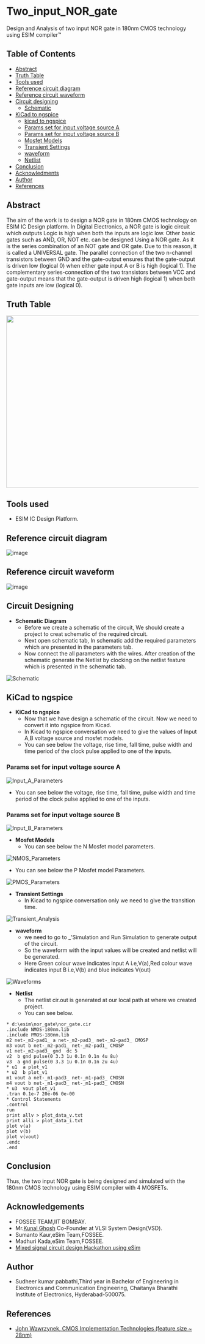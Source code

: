 # Two_input_NOR_gate
Design and Analysis of two input NOR gate in 180nm CMOS technology using ESIM compiler™️
## Table of Contents
* [Abstract](#Abstract)
* [Truth Table](#Truth-Table)
* [Tools used](#Tools-used)
* [Reference circuit diagram](#reference-circuit-diagram)
* [Reference circuit waveform](#reference-circuit-waveform)
* [Circuit designing](#circuit-designing)
  * [Schematic](#schematic)
* [KiCad to ngspice](#Kicad-to-ngspice)
  * [kicad to ngspice](#kicad-to-ngspice)
  * [Params set for input voltage source A](#params-set-for-input-voltage-source-A)
  * [Params set for input voltage source B](#Params-set-for-input-voltage-source-B)
  * [Mosfet Models](Mosfet-Models)
  * [Transient Settings](#transient-settings)
  * [waveform](#waveform)
  * [Netlist](#netlist)
* [Conclusion](#conclusion)
* [Acknowledments](#acknowledgements)
* [Author](#author)
* [References](#references)

## Abstract
The aim of the work is to design a NOR gate in 180nm CMOS technology on ESIM IC Design platform. In Digital Electronics, a NOR gate is logic circuit which outputs Logic is high when both the inputs are logic low. Other basic gates such as AND, OR, NOT etc. can be designed Using a NOR gate. As it is the series combination of an NOT gate and OR gate. Due to this reason, it is called a UNIVERSAL gate.
The parallel connection of the two n-channel transistors between GND and the gate-output ensures that the gate-output is driven low (logical 0) when either gate input A or B is high (logical 1). The complementary series-connection of the two transistors between VCC and gate-output means that the gate-output is driven high (logical 1) when both gate inputs are low (logical 0).

## Truth Table
<!-- !(https://user-images.githubusercontent.com/100688517/157283736-a26314fb-7e80-412e-9e76-d5ae16c0047e.jpeg)-->
<img src="https://user-images.githubusercontent.com/100688517/157283736-a26314fb-7e80-412e-9e76-d5ae16c0047e.jpeg" width="550" height="450">

## Tools used
* ESIM IC Design Platform.

## Reference circuit diagram
<!-- ![reference circuit diagram](https://user-images.githubusercontent.com/100688517/157284841-081af758-78c9-48f3-8cec-cfd587f802d3.png)-->
![image](https://user-images.githubusercontent.com/100688517/157284841-081af758-78c9-48f3-8cec-cfd587f802d3.png)

## Reference circuit waveform
<!-- ![Reference circuit waveform](https://user-images.githubusercontent.com/100688517/157285413-7bacbab8-cf8c-4d02-8e8a-988ecac96cf2.png)-->
![image](https://user-images.githubusercontent.com/100688517/157285413-7bacbab8-cf8c-4d02-8e8a-988ecac96cf2.png)

## Circuit Designing
* **Schematic Diagram** 
   - Before we create a schematic of the circuit, We should create a project to creat schematic of the required circuit.
   - Next open schematic tab, In schematic add the required parameters which are presented in the parameters tab.
   - Now connect the all parameters with the wires. After creation of the schematic generate the Netlist by  clocking on the netlist feature which is      presented in the schematic tab.

![Schematic](https://user-images.githubusercontent.com/100688517/157289535-f4b584b7-a519-47d7-9cb4-30ae70585312.png)

## KiCad to ngspice
* **KiCad to ngspice**
   - Now that we have design a schematic of the circuit. Now we need to convert it into ngspice from Kicad.
   - In Kicad to ngspice conversation we need to give the values of Input A,B voltage source and mosfet models.
   - You can see below the voltage, rise time, fall time, pulse width and time period of the clock pulse applied to one of the inputs.
 
### Params set for input voltage source A
![Input_A_Parameters](https://user-images.githubusercontent.com/100688517/157291473-285bff0b-cb1c-4bd8-a745-98726977072e.png)

   - You can see below the voltage, rise time, fall time, pulse width and time period of the clock pulse applied to one of the inputs.

### Params set for input voltage source B
![Input_B_Parameters](https://user-images.githubusercontent.com/100688517/157291813-20d6bf9f-c42b-4b4c-bfd5-4923dbb3b823.png)

* **Mosfet Models**
   - You can see below the N Mosfet model parameters.

![NMOS_Parameters](https://user-images.githubusercontent.com/100688517/157292730-e2ba6a62-e268-40aa-a681-a81d3752bc63.png)

- You can see below the P Mosfet model Parameters.

![PMOS_Parameters](https://user-images.githubusercontent.com/100688517/157292882-4e159f6f-e494-4b58-b93d-d4dd2b2d6d5c.png)

* **Transient Settings**
    - In Kicad to ngspice conversation only we need to give the transition time.
   
![Transient_Analysis](https://user-images.githubusercontent.com/100688517/157293344-7869d4aa-60d2-49eb-9068-b685c8223457.png)

* **waveform**
    - we need to go to _'Simulation and Run Simulation to generate output of the circuit.
    - So the waveform with the input values will be created and netlist will be generated.
    - Here Green colour wave indicates input A i.e,V(a),Red colour wave indicates input B i.e,V(b) and blue indicates V(out)

![Waveforms](https://user-images.githubusercontent.com/100688517/157294063-0be847d8-3492-42a3-b8cb-44179e66f82a.png)

* **Netlist**
    - The netlist cir.out is generated at our local path at where we created project.
    - You can see below.

```
* d:\esim\nor_gate\nor_gate.cir
.include NMOS-180nm.lib
.include PMOS-180nm.lib
m2 net-_m2-pad1_ a net-_m2-pad3_ net-_m2-pad3_ CMOSP
m3 vout b net-_m2-pad1_ net-_m2-pad1_ CMOSP
v1 net-_m2-pad3_ gnd  dc 5
v2  b gnd pulse(0 3.3 1u 0.1n 0.1n 4u 8u)
v3  a gnd pulse(0 3.3 1u 0.1n 0.1n 2u 4u)
* u1  a plot_v1
* u2  b plot_v1
m1 vout a net-_m1-pad3_ net-_m1-pad3_ CMOSN
m4 vout b net-_m1-pad3_ net-_m1-pad3_ CMOSN
* u3  vout plot_v1
.tran 0.1e-7 20e-06 0e-00
* Control Statements
.control
run
print allv > plot_data_v.txt
print alli > plot_data_i.txt
plot v(a)
plot v(b)
plot v(vout)
.endc
.end

```
## Conclusion
Thus, the two input NOR gate is being designed and simulated with the 180nm CMOS technology using ESIM compiler with 4 MOSFETs.

## Acknowledgements

* FOSSEE TEAM,IIT BOMBAY.
* Mr.[Kunal Ghosh](https://www.linkedin.com/in/kunal-ghosh-vlsisystemdesign-com-28084836) Co-Founder at VLSI System Design(VSD).
* Sumanto Kaur,eSim Team,FOSSEE.
* Madhuri Kada,eSim Team,FOSSEE.
* [Mixed signal circuit design Hackathon using eSim](https://hackathon.fossee.in/esim/)

## Author
 * Sudheer kumar pabbathi,Third year in Bachelor of Engineering in Electronics and Communication Engineering, Chaitanya Bharathi Institute of Electronics, Hyderabad-500075.
 
## References
* [John Wawrzynek, CMOS Implementation Technologies (feature size ~ 28nm)](https://inst.eecs.berkeley.edu/~cs150/sp12/agenda/lec/lec09-CMOS.pdf)


